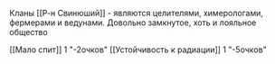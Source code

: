 Кланы [[Р-н Свинюший]] - являются целителями, химерологами, фермерами и ведунами. Довольно замкнутое, хоть и лояльное общество



[[Мало спит]] 1 "-2очков"
[[Устойчивость к радиации]] 1 "-5очков"